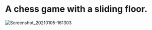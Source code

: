   # A chess game with a sliding floor. 

![Screenshot_20210105-161303](https://user-images.githubusercontent.com/64931785/103650568-4e63e380-4f71-11eb-9164-8f9eba498278.jpg)
